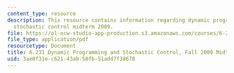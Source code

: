 ```yaml
---
content_type: resource
description: This resource contains information regarding dynamic programming and
  stochastic control midterm 2009.
file: https://ol-ocw-studio-app-production.s3.amazonaws.com/courses/6-231-dynamic-programming-and-stochastic-control-fall-2015/3ae0f31ec62143ab50fb51add7f38678_MIT6_231F15_mid_2009.pdf
file_type: application/pdf
resourcetype: Document
title: 6.231 Dynamic Programming and Stochastic Control, Fall 2009 Midterm
uid: 3ae0f31e-c621-43ab-50fb-51add7f38678
---
```

